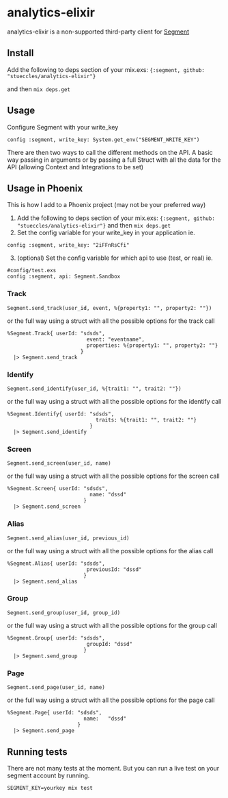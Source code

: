 analytics-elixir
================

analytics-elixir is a non-supported third-party client for [Segment](https://segment.com)

## Install

Add the following to deps section of your mix.exs: `{:segment, github: "stueccles/analytics-elixir"}`

and then `mix deps.get`

## Usage

Configure Segment with your write_key
```
config :segment, write_key: System.get_env("SEGMENT_WRITE_KEY")
```

There are then two ways to call the different methods on the API.
A basic way passing in arguments or by passing a full Struct
with all the data for the API (allowing Context and Integrations to be set)

## Usage in Phoenix

This is how I add to a Phoenix project (may not be your preferred way)

1. Add the following to deps section of your mix.exs: `{:segment, github: "stueccles/analytics-elixir"}`
   and then `mix deps.get`
2. Set the config variable for your write_key in your application
ie.
```
config :segment, write_key: "2iFFnRsCfi"
```
3. (optional) Set the config variable for which api to use (test, or real)
ie.
```
#config/test.exs
config :segment, api: Segment.Sandbox
```
### Track
```
Segment.send_track(user_id, event, %{property1: "", property2: ""})
```
or the full way using a struct with all the possible options for the track call
```
%Segment.Track{ userId: "sdsds",
                          event: "eventname",
                          properties: %{property1: "", property2: ""}
                        }
  |> Segment.send_track
```

### Identify
```
Segment.send_identify(user_id, %{trait1: "", trait2: ""})
```
or the full way using a struct with all the possible options for the identify call
```
%Segment.Identify{ userId: "sdsds",
                             traits: %{trait1: "", trait2: ""}
                           }
  |> Segment.send_identify
```

### Screen
```
Segment.send_screen(user_id, name)
```
or the full way using a struct with all the possible options for the screen call
```
%Segment.Screen{ userId: "sdsds",
                           name: "dssd"
                         }
  |> Segment.send_screen
```

### Alias
```
Segment.send_alias(user_id, previous_id)
```
or the full way using a struct with all the possible options for the alias call
```
%Segment.Alias{ userId: "sdsds",
                          previousId: "dssd"
                         }
  |> Segment.send_alias
```

### Group
```
Segment.send_group(user_id, group_id)
```
or the full way using a struct with all the possible options for the group call
```
%Segment.Group{ userId: "sdsds",
                          groupId: "dssd"
                         }
  |> Segment.send_group
```

### Page
```
Segment.send_page(user_id, name)
```
or the full way using a struct with all the possible options for the page call
```
%Segment.Page{ userId: "sdsds",
                         name:   "dssd"
                       }
  |> Segment.send_page
```

## Running tests

There are not many tests at the moment. But you can run a live test on your segment
account by running.
```
SEGMENT_KEY=yourkey mix test
```
